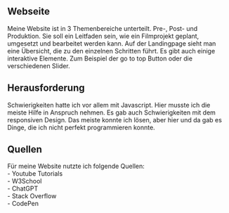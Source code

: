 <h2>Webseite</h2>
Meine Website ist in 3 Themenbereiche unterteilt. Pre-, Post- und Produktion. Sie soll ein Leitfaden sein, wie ein Filmprojekt geplant, umgesetzt und bearbeitet werden kann. Auf der Landingpage sieht man eine Übersicht, die zu den einzelnen Schritten führt.  Es gibt auch einige interaktive Elemente. Zum Beispiel der go to top Button oder die verschiedenen Slider. 

<h2>Herausforderung</h2>
Schwierigkeiten hatte ich vor allem mit Javascript. Hier musste ich die meiste Hilfe in Anspruch nehmen. Es gab auch Schwierigkeiten mit dem responsiven Design. Das meiste konnte ich lösen, aber hier und da gab es Dinge, die ich nicht perfekt programmieren konnte. 

<h2>Quellen</h2>
Für meine Website nutzte ich folgende Quellen: <br>
- Youtube Tutorials<br>
- W3School<br>
- ChatGPT<br>
- Stack Overflow<br>
- CodePen
